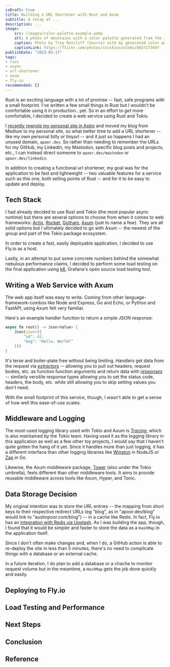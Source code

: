 ```yaml
---
isDraft: true
title: Building a URL Shortener with Rust and Axum
subtitle: A recap of ...
description: ... 
image:
    src: /images/color-palette-example.webp
    alt: A photo of mountains with a color palette generated from the image.
    caption: Photo by Trey Ratcliff (Source) with my generated color palette.
    captionLink: https://flickr.com/photos/stuckincustoms/8837173497
publishDate: "2023-03-17"
tags:
- rust
- async
- url-shortener
- axum
- fly-io
recommended: []
---
```


Rust is an exciting language with a lot of promise -- fast, safe programs with a small 
footprint. I've written a few small things in Rust but I wouldn't be comfortable using 
it in production...yet. So in an effort to _get_ more comfortable, I decided to create
a web service using Rust and Tokio.

I [recently rewrote my personal site in Astro](/blog/astro-rewrite) and moved my blog
from Medium to my personal site, so what better time to add a URL shortener -- like my 
own personal bitly or tinyurl -- and it just so happens I had an unused domain, 
`apoor.dev`. So rather than needing to remember the URLs for my GitHub, my LinkedIn, 
my Mastodon, specific blog posts and projects, etc., I can instead direct someone to 
`apoor.dev/mastodon` or `apoor.dev/linkedin`.

In addition to creating a functional url shortener, my goal was for the application to 
be fast and lightweight -- two valuable features for a service such as this one, both
selling points of Rust -- and for it to be easy to update and deploy.


## Tech Stack

I had already decided to use Rust and Tokio (the most popular async runtime) but there
are several options to choose from when it comes to web frameworks:
[Actix](https://actix.rs/), [Rocket](https://rocket.rs/), [Gotham](https://gotham.rs/),
[Axum](https://github.com/tokio-rs/axum) (just to name a few). They are all solid 
options but I ultimately decided to go with Axum -- the newest of the group and part of 
the Tokio package ecosystem.

In order to create a fast, easily deployable application, I decided to use Fly.io as
a host.

Lastly, in an attempt to put some concrete numbers behind the somewhat nebulous 
performance claims, I decided to perform some load testing on the final application 
using [k6](https://k6.io), Grafana's open source load testing tool.


## Writing a Web Service with Axum

The web app itself was easy to write. Coming from other language-framework-combos like 
Node and Express, Go and Echo, or Python and FastAPI, using Axum felt very familiar.

Here's an example handler function to return a simple JSON response:

```rust
async fn root() -> Json<Value> {
    Json(json!({
        "id": 42,
        "msg": "Hello, World!"
    }))
}
```

It's terse and boiler-plate free without being limiting. Handlers get data from the
request via [_extractors_](https://docs.rs/axum/latest/axum/#extractors) -- allowing
you to pull out headers, request bodies, etc. as function function arguments and
return data with [_responses_](https://docs.rs/axum/latest/axum/#responses) -- similarly
versitile response types allowing you to set the status code, headers, the body, etc.
while still allowing you to skip setting values you don't need.

With the small footprint of this service, though, I wasn't able to get a sense of how 
well this ease-of-use scales.


## Middleware and Logging

The most-used logging library used with Tokio and Axum is [_Tracing_](https://github.com/tokio-rs/tracing), 
which is also maintained by the Tokio team. Having used it as the logging library in this 
application as well as a few other toy projects, I would say that I haven't quite gotten 
the hang of it yet. Since it handles more than just logging, it has a different interface 
than other logging libraries like [Winston](https://github.com/winstonjs/winston) in NodeJS 
or [Zap](https://github.com/uber-go/zap) in Go.

Likewise, the Axum middleware package, [Tower](https://github.com/tower-rs/tower) (also
under the Tokio umbrella), feels different than other middleware tools. It aims to provide
reusable middleware across tools like Axum, Hyper, and Tonic.


## Data Storage Decision

My original intention was to store the URL entries -- the mapping from short keys to their
respective redirect URLs (eg "blog", as in "apoor.dev/blog" would link to "austinpoor.com/blog")
-- in a cache like Redis. In fact, Fly.io has an [integration with Redis via Upstash](https://fly.io/docs/reference/redis/).
As I was building the app, though, I found that it would be simpler and faster to store the
data as a `HashMap` in the application itself.

Since I don't often make changes and, when I do, a GitHub action is able to re-deploy the
site in less than 5 minutes, there's no need to complicate things with a database or an 
external cache.

In a future iteration, I do plan to add a database or a chache to monitor request volume
but in the meantime, a `HashMap` gets the job done quickly and easily.


## Deploying to Fly.io


## Load Testing and Performance



## Next Steps



## Conclusion



## Reference


